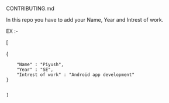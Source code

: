 CONTRIBUTING.md

In this repo you have to add your Name, Year and Intrest of work.

EX :-

[

 {
 
 
        "Name" : "Piyush",
        "Year" : "SE",
        "Intrest of work" : "Android app development"
    }
    
    
    ]
